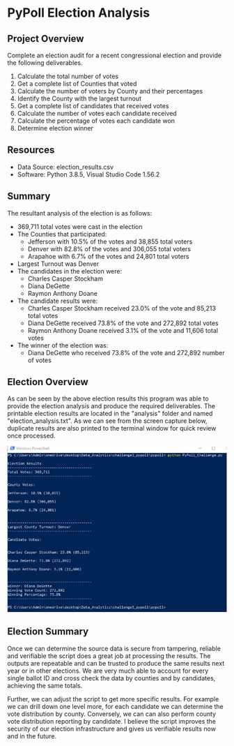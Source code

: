 # PyPoll Election Analysis

## Project Overview
Complete an election audit for a recent congressional election and provide the following deliverables.

1. Calculate the total number of votes
2. Get a complete list of Counties that voted
3. Calculate the number of voters by County and their percentages
4. Identify the County with the largest turnout
5. Get a complete list of candidates that received votes
6. Calculate the number of votes each candidate received
7. Calculate the percentage of votes each candidate won
8. Determine election winner

## Resources
- Data Source: election_results.csv
- Software: Python 3.8.5, Visual Studio Code 1.56.2

## Summary
The resultant analysis of the election is as follows:
- 369,711 total votes were cast in the election
- The Counties that participated:
  - Jefferson with 10.5% of the votes and 38,855 total voters
  - Denver with 82.8% of the votes and 306,055 total voters
  - Arapahoe with 6.7% of the votes and 24,801 total voters
- Largest Turnout was Denver
- The candidates in the election were:
  - Charles Casper Stockham
  - Diana DeGette
  - Raymon Anthony Doane
- The candidate results were:
  - Charles Casper Stockham received 23.0% of the vote and 85,213 total votes
  - Diana DeGette received 73.8% of the vote and 272,892 total votes
  - Raymon Anthony Doane received 3.1% of the vote and 11,606 total votes
- The winner of the election was:
  - Diana DeGette who received 73.8% of the vote and 272,892 number of votes

## Election Overview

As can be seen by the above election results this program was able to provide the election analysis and produce the required deliverables. The printable election results are located in the "analysis" folder and named "election_analysis.txt". As we can see from the screen capture below, duplicate results are also printed to the terminal window for quick review once processed.

![Election Results](Resources/Screenshot.png)

## Election Summary

Once we can determine the source data is secure from tampering, reliable and verifiable the script does a great job at processing the results. The outputs are repeatable and can be trusted to produce the same results next year or in other elections. We are very much able to account for every single ballot ID and cross check the data by counties and by candidates, achieving the same totals.

Further, we can adjust the script to get more specific results. For example we can drill down one level more, for each candidate we can determine the vote distribution by county. Conversely, we can can also perform county vote distribution reporting by candidate. I believe the script improves the security of our election infrastructure and gives us verifiable results now and in the future.
